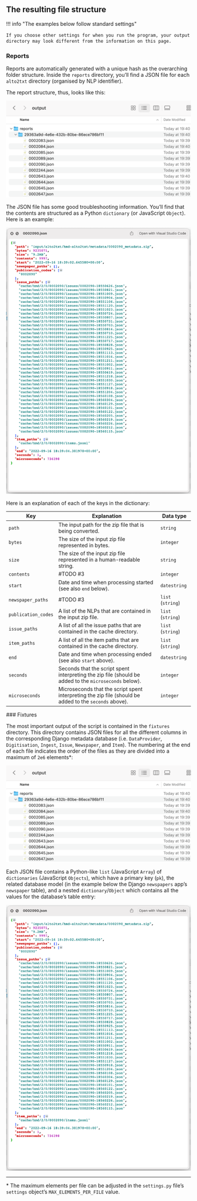 ## The resulting file structure

!!! info "The examples below follow standard settings"

    If you choose other settings for when you run the program, your output directory may look different from the information on this page.

### Reports

Reports are automatically generated with a unique hash as the overarching folder
structure. Inside the `reports` directory, you’ll find a JSON file for each
`alto2txt` directory (organised by NLP identifier).

The report structure, thus, looks like this:

![img/output-report-dir.png](img/output-report-dir.png)

The JSON file has some good troubleshooting information. You’ll find that the
contents are structured as a Python `dictionary` (or JavaScript `Object`). Here
is an example:

![img/output-report-json.png](img/output-report-json.png)

Here is an explanation of each of the keys in the dictionary:

| Key                 | Explanation                                                                                            | Data type         |
| ------------------- | ------------------------------------------------------------------------------------------------------ | ----------------- |
| `path`              | The input path for the zip file that is being converted.                                               | `string`          |
| `bytes`             | The size of the input zip file represented in bytes.                                                   | `integer`         |
| `size`              | The size of the input zip file represented in a human-readable string.                                 | `string`          |
| `contents`          | #TODO #3                                                                                               | `integer`         |
| `start`             | Date and time when processing started (see also `end` below).                                          | `datestring`      |
| `newspaper_paths`   | #TODO #3                                                                                               | `list` (`string`) |
| `publication_codes` | A list of the NLPs that are contained in the input zip file.                                           | `list` (`string`) |
| `issue_paths`       | A list of all the issue paths that are contained in the cache directory.                               | `list` (`string`) |
| `item_paths`        | A list of all the item paths that are contained in the cache directory.                                | `list` (`string`) |
| `end`               | Date and time when processing ended (see also `start` above).                                          | `datestring`      |
| `seconds`           | Seconds that the script spent interpreting the zip file (should be added to the `microseconds` below). | `integer`         |
| `microseconds`      | Microseconds that the script spent interpreting the zip file (should be added to the `seconds` above). | `integer`         |

### Fixtures

The most important output of the script is contained in the `fixtures`
directory. This directory contains JSON files for all the different columns in
the corresponding Django metadata database (i.e. `DataProvider`, `Digitisation`,
`Ingest`, `Issue`, `Newspaper`, and `Item`). The numbering at the end of each
file indicates the order of the files as they are divided into a maximum of
`2e6` elements\*:

![img/output-fixtures-dir.png](img/output-report-dir.png)

Each JSON file contains a Python-like `list` (JavaScript `Array`) of
`dictionaries` (JavaScript `Objects`), which have a primary key (`pk`), the
related database model (in the example below the Django `newspapers` app’s
`newspaper` table), and a nested `dictionary`/`Object` which contains all the
values for the database’s table entry:

![img/output-fixtures-json.png](img/output-report-json.png)

---

\* The maximum elements per file can be adjusted in the `settings.py` file’s
`settings` object’s `MAX_ELEMENTS_PER_FILE` value.
